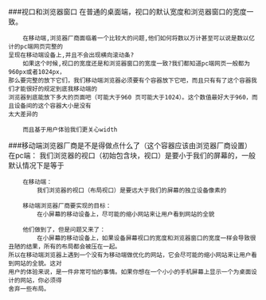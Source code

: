 ###视口和浏览器窗口
		在普通的桌面端，视口的默认宽度和浏览器窗口的宽度一致。
	
		在移动端,浏览器厂商面临着一个比较大的问题,他们如何将数以万计甚至可以说是数以亿计的pc端网页完整的
	呈现在移动端设备上,并且不会出现横向滚动条?
		如果这个时候,视口的宽度还是和浏览器窗口的宽度一致?我们都知道pc端网页一般都为960px或者1024px，
	那么要完整的放下它们，我们移动端浏览器必须要有个容器放下它吧，而且只有有了这个容器我们才能很好的规定到底我移动端的
	浏览器到底能放下多大的页面吧（可能大于960 页可能大于1024）。这个数值最好大于960，而且设备间的这个容器大小是没有
	太大差异的	
	
		而且基于用户体验我们更关心width
		
###移动端浏览器厂商是不是得做点什么了（这个容器应该由浏览器厂商设置）
		在pc端：
			我们浏览器的视口（初始包含块，视口）是要小于我们的屏幕的，一般默认情况下是等于
					
		在移动端：
			我们浏览器的视口（布局视口）是要远大于我们的屏幕的独立设备像素的
			
		移动端浏览器厂商要实现的目标：
			在小屏幕的移动设备上，尽可能的缩小网站来让用户看到网站的全貌
			
		他们做到了，但是问题又来了：
			在小屏幕的移动设备上，如果设备屏幕视口的宽度和浏览器窗口的宽度一样会导致很丑陋的结果，所有的布局都会被压在一起。
	所以在移动端浏览器上遇到一个没有为移动端做优化的网站，它会尽可能的缩小网站来让用户看到网站的全貌。这对
	用户的体验来说，是一件非常可怕的事情。如果你想在一个小小的手机屏幕上显示一个为桌面设计的网站，你必须得
	舍弃一些布局。	

	
